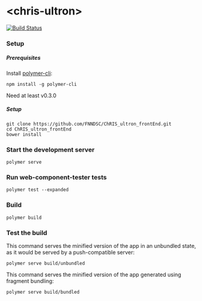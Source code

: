 # \<chris-ultron\>

[![Build Status](https://travis-ci.org/FNNDSC/ChRIS_ultron_frontEnd.svg?branch=polymer-cli)](https://travis-ci.org/FNNDSC/ChRIS_ultron_frontEnd)

### Setup

##### Prerequisites

Install [polymer-cli](https://github.com/Polymer/polymer-cli):

    npm install -g polymer-cli

Need at least v0.3.0

##### Setup

    git clone https://github.com/FNNDSC/ChRIS_ultron_frontEnd.git
    cd ChRIS_ultron_frontEnd
    bower install

### Start the development server

    polymer serve

### Run web-component-tester tests

    polymer test --expanded

### Build

    polymer build

### Test the build

This command serves the minified version of the app in an unbundled state, as it would be served by a push-compatible server:

    polymer serve build/unbundled
    
This command serves the minified version of the app generated using fragment bundling:

    polymer serve build/bundled